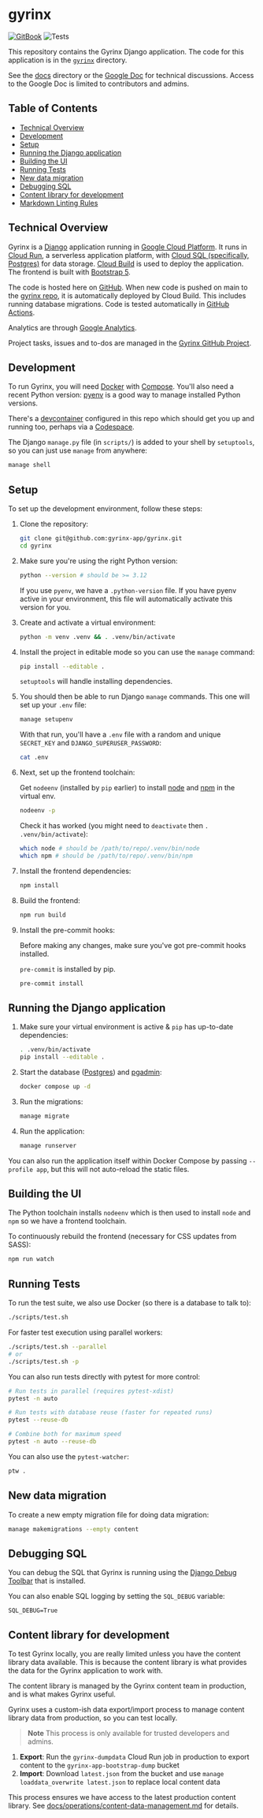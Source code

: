 # gyrinx

[![GitBook](https://img.shields.io/static/v1?message=Documented%20on%20GitBook&logo=gitbook&logoColor=ffffff&label=%20&labelColor=5c5c5c&color=3F89A1)](https://www.gitbook.com/preview?utm_source=gitbook_readme_badge&utm_medium=organic&utm_campaign=preview_documentation&utm_content=link) ![Tests](https://github.com/gyrinx-app/content/actions/workflows/test.yaml/badge.svg)

This repository contains the Gyrinx Django application. The code for this
application is in the [`gyrinx`](./gyrinx) directory.

See the [docs](./docs) directory or the [Google Doc](https://docs.google.com/document/d/1seKmLBz2L4bGPeHfUxjgl39BJ27-O1Fb0MlJWfmLQFE/edit?tab=t.5q9jh7it524z)
for technical discussions. Access to the Google Doc is limited to contributors
and admins.

## Table of Contents

- [Technical Overview](#technical-overview)
- [Development](#development)
- [Setup](#setup)
- [Running the Django application](#running-the-django-application)
- [Building the UI](#building-the-ui)
- [Running Tests](#running-tests)
- [New data migration](#new-data-migration)
- [Debugging SQL](#debugging-sql)
- [Content library for development](#content-library-for-development)
- [Markdown Linting Rules](#markdown-linting-rules)

## Technical Overview

Gyrinx is a [Django](https://www.djangoproject.com/) application running in
[Google Cloud Platform](https://console.cloud.google.com/). It runs in
[Cloud Run](https://cloud.google.com/run), a serverless application platform,
with [Cloud SQL (specifically, Postgres)](https://cloud.google.com/sql/postgresql)
for data storage. [Cloud Build](https://cloud.google.com/build) is used to deploy
the application. The frontend is built with
[Bootstrap 5](https://getbootstrap.com/docs/5.0/getting-started/introduction/).

The code is hosted here on [GitHub](https://github.com/gyrinx-app). When new code
is pushed on main to the [gyrinx repo](https://github.com/gyrinx-app/gyrinx), it
is automatically deployed by Cloud Build. This includes running database
migrations. Code is tested automatically in
[GitHub Actions](https://github.com/gyrinx-app/gyrinx/actions).

Analytics are through
[Google Analytics](https://analytics.google.com/analytics/web/#/p470310767/reports/intelligenthome?params=_u..nav%3Dmaui).

Project tasks, issues and to-dos are managed in the
[Gyrinx GitHub Project](https://github.com/orgs/gyrinx-app/projects/1).

## Development

To run Gyrinx, you will need
[Docker](https://docs.docker.com/get-started/get-docker/) with
[Compose](https://docs.docker.com/compose/gettingstarted/). You'll also need a
recent Python version: [pyenv](https://github.com/pyenv/pyenv) is a good way to
manage installed Python versions.

There's a [devcontainer](https://code.visualstudio.com/docs/devcontainers/containers)
configured in this repo which should get you up and running too, perhaps via a
[Codespace](https://github.com/features/codespaces).

The Django `manage.py` file (in `scripts/`) is added to your shell by
`setuptools`, so you can just use `manage` from anywhere:

```bash
manage shell
```

## Setup

To set up the development environment, follow these steps:

1. Clone the repository:

   ```bash
   git clone git@github.com:gyrinx-app/gyrinx.git
   cd gyrinx
   ```

2. Make sure you're using the right Python version:

   ```bash
   python --version # should be >= 3.12
   ```

   If you use `pyenv`, we have a `.python-version` file. If you have pyenv active
   in your environment, this file will automatically activate this version for you.

3. Create and activate a virtual environment:

   ```bash
   python -m venv .venv && . .venv/bin/activate
   ```

4. Install the project in editable mode so you can use the `manage` command:

   ```bash
   pip install --editable .
   ```

   `setuptools` will handle installing dependencies.

5. You should then be able to run Django `manage` commands. This one will set up
   your `.env` file:

   ```bash
   manage setupenv
   ```

   With that run, you'll have a `.env` file with a random and unique
   `SECRET_KEY` and `DJANGO_SUPERUSER_PASSWORD`:

   ```bash
   cat .env
   ```

6. Next, set up the frontend toolchain:

   Get `nodeenv` (installed by `pip` earlier) to install
   [node](https://nodejs.org/en) and [npm](https://www.npmjs.com/) in the
   virtual env.

   ```bash
   nodeenv -p
   ```

   Check it has worked (you might need to `deactivate` then
   `. .venv/bin/activate`):

   ```bash
   which node # should be /path/to/repo/.venv/bin/node
   which npm # should be /path/to/repo/.venv/bin/npm
   ```

7. Install the frontend dependencies:

   ```bash
   npm install
   ```

8. Build the frontend:

   ```bash
   npm run build
   ```

9. Install the pre-commit hooks:

   Before making any changes, make sure you've got pre-commit hooks installed.

   `pre-commit` is installed by pip.

   ```bash
   pre-commit install
   ```

## Running the Django application

1. Make sure your virtual environment is active & `pip` has up-to-date
   dependencies:

   ```bash
   . .venv/bin/activate
   pip install --editable .
   ```

2. Start the database ([Postgres](https://www.docker.com/blog/how-to-use-the-postgres-docker-official-image/#Using-Docker-Compose))
   and [pgadmin](https://www.pgadmin.org/):

   ```bash
   docker compose up -d
   ```

3. Run the migrations:

   ```bash
   manage migrate
   ```

4. Run the application:

   ```bash
   manage runserver
   ```

You can also run the application itself within Docker Compose by passing
`--profile app`, but this will not auto-reload the static files.

## Building the UI

The Python toolchain installs `nodeenv` which is then used to install `node` and
`npm` so we have a frontend toolchain.

To continuously rebuild the frontend (necessary for CSS updates from SASS):

```bash
npm run watch
```

## Running Tests

To run the test suite, we also use Docker (so there is a database to talk to):

```bash
./scripts/test.sh
```

For faster test execution using parallel workers:

```bash
./scripts/test.sh --parallel
# or
./scripts/test.sh -p
```

You can also run tests directly with pytest for more control:

```bash
# Run tests in parallel (requires pytest-xdist)
pytest -n auto

# Run tests with database reuse (faster for repeated runs)
pytest --reuse-db

# Combine both for maximum speed
pytest -n auto --reuse-db
```

You can also use the `pytest-watcher`:

```bash
ptw .
```

## New data migration

To create a new empty migration file for doing data migration:

```bash
manage makemigrations --empty content
```

## Debugging SQL

You can debug the SQL that Gyrinx is running using the
[Django Debug Toolbar](https://django-debug-toolbar.readthedocs.io/en/latest/)
that is installed.

You can also enable SQL logging by setting the `SQL_DEBUG` variable:

```text
SQL_DEBUG=True
```

## Content library for development

To test Gyrinx locally, you are really limited unless you have the content
library data available. This is because the content library is what provides the
data for the Gyrinx application to work with.

The content library is managed by the Gyrinx content team in production, and is
what makes Gyrinx useful.

Gyrinx uses a custom-ish data export/import process to manage content library
data from production, so you can test locally.

> **Note**
> This process is only available for trusted developers and admins.

1. **Export**: Run the `gyrinx-dumpdata` Cloud Run job in production to export
   content to the `gyrinx-app-bootstrap-dump` bucket
2. **Import**: Download `latest.json` from the bucket and use
   `manage loaddata_overwrite latest.json` to replace local content data

This process ensures we have access to the latest production content library. See
[docs/operations/content-data-management.md](docs/operations/content-data-management.md)
for details.
